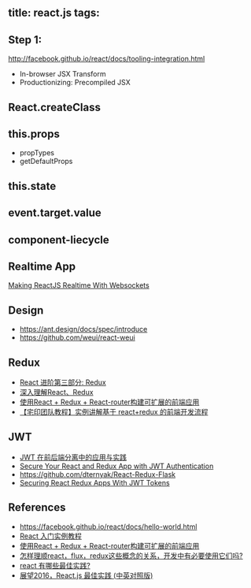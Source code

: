 title: react.js
tags:
---

## Step 1:
<http://facebook.github.io/react/docs/tooling-integration.html>
- In-browser JSX Transform
- Productionizing: Precompiled JSX 

## React.createClass

## this.props
- propTypes
- getDefaultProps

## this.state

## event.target.value

## component-liecycle

## Realtime App
[Making ReactJS Realtime With Websockets](https://blog.pusher.com/making-reactjs-realtime-with-websockets/)

## Design
- <https://ant.design/docs/spec/introduce>
- <https://github.com/weui/react-weui>

## Redux
- [React 进阶第三部分: Redux](https://www.w3ctech.com/topic/1896)
- [深入理解React、Redux](http://www.jianshu.com/p/0e42799be566)
- [使用React + Redux + React-router构建可扩展的前端应用](http://www.jianshu.com/p/2dc24cd900d9)
- [【宅印团队教程】实例讲解基于 react+redux 的前端开发流程](http://www.jianshu.com/p/e293f3aba15e)

## JWT
- [JWT 在前后端分离中的应用与实践](http://blog.rainy.im/2015/06/10/react-jwt-pretty-good-practice/)
- [Secure Your React and Redux App with JWT Authentication](https://auth0.com/blog/secure-your-react-and-redux-app-with-jwt-authentication/)
- <https://github.com/dternyak/React-Redux-Flask>
- [Securing React Redux Apps With JWT Tokens](https://medium.com/@rajaraodv/securing-react-redux-apps-with-jwt-tokens-fcfe81356ea0)

## References
- <https://facebook.github.io/react/docs/hello-world.html>
- [React 入门实例教程](http://www.ruanyifeng.com/blog/2015/03/react.html)
- [使用React + Redux + React-router构建可扩展的前端应用](http://www.jianshu.com/p/2dc24cd900d9)
- [怎样理顺react，flux，redux这些概念的关系，开发中有必要使用它们吗?](https://www.zhihu.com/question/47686258)
- [react 有哪些最佳实践?](https://www.zhihu.com/question/36516604)
- [展望2016，React.js 最佳实践 (中英对照版)](http://blog.jimmylv.info/2016-01-22-React.js-Best-Practices-for-2016/)

